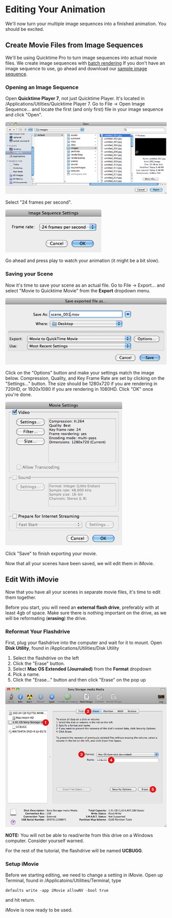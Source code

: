 # Editing Your Animation

We'll now turn your multiple image sequences into a finished animation. You should be excited.

## Create Movie Files from Image Sequences

We'll be using Quicktime Pro to turn image sequences into actual movie files. We create image sequences with [batch rendering](/rendering) If you don't have an image sequence to use, go ahead and download our [sample image sequence](/images/editing/image-sequence.zip).

### Opening an Image Sequence

Open **Quicktime Player 7**, not just Quicktime Player. It's located in /Applications/Utilties/Quicktime Player 7. Go to File &rarr; Open Image Sequence... and locate the first (and only first) file in your image sequence and click "Open". 

![Open Image Sequence](/images/editing/open-image-seq.png)

Select "24 frames per second".

![Frame Rate](/images/editing/frame-rate.png)

Go ahead and press play to watch your animation (it might be a bit slow).

### Saving your Scene

Now it's time to save your scene as an actual file. Go to File &rarr; Export... and select "Movie to Quicktime Movie" from the **Export** dropdown menu.

![Movie Export](/images/editing/export.png)

Click on the "Options" button and make your settings match the image below. Compression, Quality, and Key Frame Rate are set by clicking on the "Settings..." button. The size should be 1280x720 if you are rendering in 720HD, or 1920x1080 if you are rendering in 1080HD. Click "OK" once you're done. 

![Settings](/images/editing/settings.png)

Click "Save" to finish exporting your movie.

Now that all your scenes have been saved, we will edit them in iMovie.

##  Edit With iMovie

Now that you have all your scenes in separate movie files, it's time to edit them together.

Before you start, you will need an **external flash drive**, preferably with at least 4gb of space. Make sure there is nothing important on the drive, as we will be reformating (**erasing**) the drive.

### Reformat Your Flashdrive

First, plug your flashdrive into the computer and wait for it to mount. Open **Disk Utility**, found in /Applications/Utilities/Disk Utility

1. Select the flashdrive on the left 
2. Click the "Erase" button. 
3. Select **Mac OS Extended (Journaled)** from the **Format** dropdown
4. Pick a name. 
5. Click the "Erase..." button and then click "Erase" on the pop up

![Disk Utility](/images/editing/disk-utility.png)

**NOTE:** You will not be able to read/write from this drive on a Windows computer. Consider yourself warned.

For the rest of the tutorial, the flashdrive will be named **UCBUGG**.

### Setup iMovie

Before we starting editing, we need to change a setting in iMovie. Open up Terminal, found in /Applicatoins/Utilities/Terminal, type

    defaults write -app iMovie allowNV -bool true

and hit return.

iMovie is now ready to be used.
